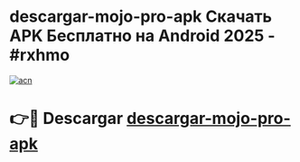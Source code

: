 # descargar-mojo-pro-apk Скачать APK Бесплатно на Android 2025 - #rxhmo

[![acn](https://github.com/user-attachments/assets/0f9c940e-d8b0-45ae-aac7-cd30a18b3e1c)](https://apps.freeplayer.one?title=descargar-mojo-pro-apk&ref=9RF)

# 👉🔴 Descargar [descargar-mojo-pro-apk](https://apps.freeplayer.one?title=descargar-mojo-pro-apk&ref=9RF)